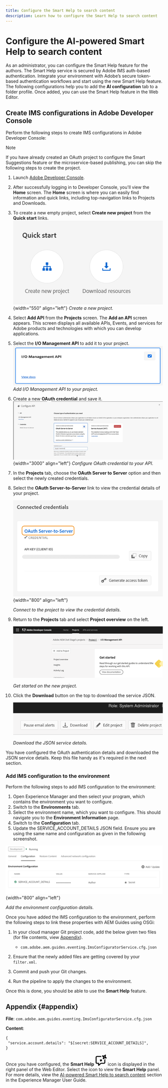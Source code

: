 ```yaml
---
title: Configure the Smart Help to search content
description: Learn how to configure the Smart Help to search content
---
```


# Configure the AI-powered Smart Help to search content

As an administrator, you can configure the Smart Help feature for the authors. The Smart Help service is secured by Adobe IMS auth-based authentication. Integrate your environment with Adobe’s secure token-based authentication workflows and start using the new Smart Help feature. The following configurations help you to add the **AI configuration** tab to a folder profile. Once added, you can use the Smart Help feature in the Web Editor.

## Create IMS configurations in Adobe Developer Console

Perform the following steps to create IMS configurations in Adobe Developer Console:

  >[!NOTE]
  >
  >If you have already created an OAuth project to configure the Smart Suggestions feature or the microservice-based publishing, you can skip the following steps to create the project.

1. Launch [Adobe Developer Console](https://developer.adobe.com/console). 
1. After successfully logging in to Developer Console, you'll view the **Home** screen. The **Home** screen is where you can easily find information and quick links, including top-navigation links to Projects and Downloads.
1. To create a new empty project, select **Create new project** from the **Quick start** links.
![Quick start links](assets/conf-ss-quick-start.png) {width="550" align="left"}
*Create a new project.*

1. Select **Add API** from the **Projects** screen.  The **Add an API** screen appears. This screen displays all available APIs, Events, and services for Adobe products and technologies with which you can develop applications.

1. Select the **I/O Management API** to add it to your project.
![IO Management API](assets/confi-ss-io-management.png)
*Add I/O Management API to your project.*

1. Create a new **OAuth credential** and save it.
![OAuth credential tile in configure API](assets/conf-ss-OAuth-credential.png) {width="3000" align="left"}
*Configure OAuth credential to your API.*

1. In the  **Projects** tab, choose the **OAuth Server to Server** option and then select the newly created credentials.

1. Select the **OAuth Server-to-Server** link to view the credential details of your project.  

    ![connected credentials](assets/conf-ss-connected-credentials.png) {width="800" align="left"}

    *Connect to the project to view the credential details.*

1. Return to the **Projects** tab and select **Project overview** on the left. 

    <img src="assets/project-overview.png" alt="project overview" width=500> 
    
    *Get started on the new project.*

1. Click the **Download** button on the top to download the service JSON.

    <img src="assets/download-json.png" alt="download json" width=500> 

    *Download the JSON service details.*

You have configured the OAuth authentication details and downloaded the JSON service details. Keep this file handy as it's required in the next section.

### Add IMS configuration to the environment

Perform the following steps to add IMS configuration to the environment:

1. Open Experience Manager and then select your program,  which contains the environment  you want to configure.
1. Switch to the **Environments** tab.
1. Select the environment name, which you want to configure. This should navigate you to the **Environment Information** page.
1. Switch to the **Configuration** tab.
1. Update the SERVICE_ACCOUNT_DETAILS JSON field. Ensure you are using the same name and configuration as given in the following screenshot.

  ![ims service account configuration](assets/ims-service-account-config.png){width="800" align="left"}
 

*Add the environment configuration details.*




Once you have added the IMS configuration to the environment, perform the following steps to link these properties with AEM Guides using OSGi: 

1. In your cloud manager Git project code, add the below given two files (for file contents, view [Appendix](#appendix)).

    * `com.adobe.aem.guides.eventing.ImsConfiguratorService.cfg.json`
   
1. Ensure that the newly added files are getting covered by your `filter.xml`.
1. Commit and push your Git changes.
1. Run the pipeline to apply the changes to the environment.

Once this is done, you should be able to use the **Smart Help** feature.



## Appendix {#appendix}

**File**: 
`com.adobe.aem.guides.eventing.ImsConfiguratorService.cfg.json`

**Content**:

```
{
 "service.account.details": "$[secret:SERVICE_ACCOUNT_DETAILS]",
}

```


Once you have configured, the **Smart Help** ![Smart Help](assets/smart-help-icon.svg) icon is displayed in the right panel of the Web Editor. Select the icon to view the **Smart Help** panel. 
For more details, view the [AI-powered Smart Help to search content](../user-guide/ai-based-smart-help.md) section in the Experience Manager User Guide.

